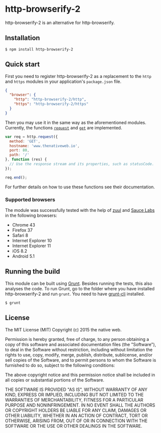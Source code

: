 # http-browserify-2

http-browserify-2 is an alternative for http-browserify.

## Installation

    $ npm install http-browserify-2

## Quick start

First you need to register http-browserify-2 as a replacement to the `http` and `https` modules in your application's `package.json` file.

```json
{
  "browser": {
    "http": "http-browserify-2/http",
    "https": "http-browserify-2/https"
  }
}
```

Then you may use it in the same way as the aforementioned modules. Currently, the functions [`request`](https://nodejs.org/api/http.html#http_http_request_options_callback) and [`get`](https://nodejs.org/api/http.html#http_http_get_options_callback) are implemented.

```javascript
var req = http.request({
  method: 'GET',
  hostname: 'www.thenativeweb.io',
  port: 80,
  path: '/'
}, function (res) {
  // Use the response stream and its properties, such as statusCode.
});

req.end();
```

For further details on how to use these functions see their documentation.

### Supported browsers

The module was successfully tested with the help of [zuul](https://github.com/defunctzombie/zuul) and [Sauce Labs](https://saucelabs.com/) in the following browsers:

- Chrome 43
- Firefox 37
- Safari 8
- Internet Explorer 10
- Internet Explorer 11
- iOS 8.2
- Android 5.1

## Running the build

This module can be built using [Grunt](http://gruntjs.com/). Besides running the tests, this also analyses the code. To run Grunt, go to the folder where you have installed http-browserify-2 and run `grunt`. You need to have [grunt-cli](https://github.com/gruntjs/grunt-cli) installed.

    $ grunt

## License

The MIT License (MIT)
Copyright (c) 2015 the native web.

Permission is hereby granted, free of charge, to any person obtaining a copy of this software and associated documentation files (the "Software"), to deal in the Software without restriction, including without limitation the rights to use, copy, modify, merge, publish, distribute, sublicense, and/or sell copies of the Software, and to permit persons to whom the Software is furnished to do so, subject to the following conditions:

The above copyright notice and this permission notice shall be included in all copies or substantial portions of the Software.

THE SOFTWARE IS PROVIDED "AS IS", WITHOUT WARRANTY OF ANY KIND, EXPRESS OR IMPLIED, INCLUDING BUT NOT LIMITED TO THE WARRANTIES OF MERCHANTABILITY, FITNESS FOR A PARTICULAR PURPOSE AND NONINFRINGEMENT. IN NO EVENT SHALL THE AUTHORS OR COPYRIGHT HOLDERS BE LIABLE FOR ANY CLAIM, DAMAGES OR OTHER LIABILITY, WHETHER IN AN ACTION OF CONTRACT, TORT OR OTHERWISE, ARISING FROM, OUT OF OR IN CONNECTION WITH THE SOFTWARE OR THE USE OR OTHER DEALINGS IN THE SOFTWARE.
